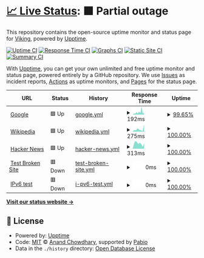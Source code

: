 # [📈 Live Status](https://demo.upptime.js.org): <!--live status--> **🟧 Partial outage**

This repository contains the open-source uptime monitor and status page for [Viking](https://demo.upptime.js.org), powered by [Upptime](https://github.com/upptime/upptime).

[![Uptime CI](https://github.com/vikingzh/upptime/workflows/Uptime%20CI/badge.svg)](https://github.com/vikingzh/upptime/actions?query=workflow%3A%22Uptime+CI%22)
[![Response Time CI](https://github.com/vikingzh/upptime/workflows/Response%20Time%20CI/badge.svg)](https://github.com/vikingzh/upptime/actions?query=workflow%3A%22Response+Time+CI%22)
[![Graphs CI](https://github.com/vikingzh/upptime/workflows/Graphs%20CI/badge.svg)](https://github.com/vikingzh/upptime/actions?query=workflow%3A%22Graphs+CI%22)
[![Static Site CI](https://github.com/vikingzh/upptime/workflows/Static%20Site%20CI/badge.svg)](https://github.com/vikingzh/upptime/actions?query=workflow%3A%22Static+Site+CI%22)
[![Summary CI](https://github.com/vikingzh/upptime/workflows/Summary%20CI/badge.svg)](https://github.com/vikingzh/upptime/actions?query=workflow%3A%22Summary+CI%22)

With [Upptime](https://upptime.js.org), you can get your own unlimited and free uptime monitor and status page, powered entirely by a GitHub repository. We use [Issues](https://github.com/vikingzh/upptime/issues) as incident reports, [Actions](https://github.com/vikingzh/upptime/actions) as uptime monitors, and [Pages](https://demo.upptime.js.org) for the status page.

<!--start: status pages-->
<!-- This summary is generated by Upptime (https://github.com/upptime/upptime) -->
<!-- Do not edit this manually, your changes will be overwritten -->
<!-- prettier-ignore -->
| URL | Status | History | Response Time | Uptime |
| --- | ------ | ------- | ------------- | ------ |
| <img alt="" src="https://icons.duckduckgo.com/ip3/www.google.com.ico" height="13"> [Google](https://www.google.com) | 🟩 Up | [google.yml](https://github.com/vikingzh/upptime/commits/HEAD/history/google.yml) | <details><summary><img alt="Response time graph" src="./graphs/google/response-time-week.png" height="20"> 192ms</summary><br><a href="https://vikingzh.github.io/upptime/history/google"><img alt="Response time 148" src="https://img.shields.io/endpoint?url=https%3A%2F%2Fraw.githubusercontent.com%2Fvikingzh%2Fupptime%2FHEAD%2Fapi%2Fgoogle%2Fresponse-time.json"></a><br><a href="https://vikingzh.github.io/upptime/history/google"><img alt="24-hour response time 251" src="https://img.shields.io/endpoint?url=https%3A%2F%2Fraw.githubusercontent.com%2Fvikingzh%2Fupptime%2FHEAD%2Fapi%2Fgoogle%2Fresponse-time-day.json"></a><br><a href="https://vikingzh.github.io/upptime/history/google"><img alt="7-day response time 192" src="https://img.shields.io/endpoint?url=https%3A%2F%2Fraw.githubusercontent.com%2Fvikingzh%2Fupptime%2FHEAD%2Fapi%2Fgoogle%2Fresponse-time-week.json"></a><br><a href="https://vikingzh.github.io/upptime/history/google"><img alt="30-day response time 148" src="https://img.shields.io/endpoint?url=https%3A%2F%2Fraw.githubusercontent.com%2Fvikingzh%2Fupptime%2FHEAD%2Fapi%2Fgoogle%2Fresponse-time-month.json"></a><br><a href="https://vikingzh.github.io/upptime/history/google"><img alt="1-year response time 148" src="https://img.shields.io/endpoint?url=https%3A%2F%2Fraw.githubusercontent.com%2Fvikingzh%2Fupptime%2FHEAD%2Fapi%2Fgoogle%2Fresponse-time-year.json"></a></details> | <details><summary><a href="https://vikingzh.github.io/upptime/history/google">99.65%</a></summary><a href="https://vikingzh.github.io/upptime/history/google"><img alt="All-time uptime 100.00%" src="https://img.shields.io/endpoint?url=https%3A%2F%2Fraw.githubusercontent.com%2Fvikingzh%2Fupptime%2FHEAD%2Fapi%2Fgoogle%2Fuptime.json"></a><br><a href="https://vikingzh.github.io/upptime/history/google"><img alt="24-hour uptime 100.00%" src="https://img.shields.io/endpoint?url=https%3A%2F%2Fraw.githubusercontent.com%2Fvikingzh%2Fupptime%2FHEAD%2Fapi%2Fgoogle%2Fuptime-day.json"></a><br><a href="https://vikingzh.github.io/upptime/history/google"><img alt="7-day uptime 99.65%" src="https://img.shields.io/endpoint?url=https%3A%2F%2Fraw.githubusercontent.com%2Fvikingzh%2Fupptime%2FHEAD%2Fapi%2Fgoogle%2Fuptime-week.json"></a><br><a href="https://vikingzh.github.io/upptime/history/google"><img alt="30-day uptime 99.92%" src="https://img.shields.io/endpoint?url=https%3A%2F%2Fraw.githubusercontent.com%2Fvikingzh%2Fupptime%2FHEAD%2Fapi%2Fgoogle%2Fuptime-month.json"></a><br><a href="https://vikingzh.github.io/upptime/history/google"><img alt="1-year uptime 99.99%" src="https://img.shields.io/endpoint?url=https%3A%2F%2Fraw.githubusercontent.com%2Fvikingzh%2Fupptime%2FHEAD%2Fapi%2Fgoogle%2Fuptime-year.json"></a></details>
| <img alt="" src="https://icons.duckduckgo.com/ip3/en.wikipedia.org.ico" height="13"> [Wikipedia](https://en.wikipedia.org) | 🟩 Up | [wikipedia.yml](https://github.com/vikingzh/upptime/commits/HEAD/history/wikipedia.yml) | <details><summary><img alt="Response time graph" src="./graphs/wikipedia/response-time-week.png" height="20"> 275ms</summary><br><a href="https://vikingzh.github.io/upptime/history/wikipedia"><img alt="Response time 249" src="https://img.shields.io/endpoint?url=https%3A%2F%2Fraw.githubusercontent.com%2Fvikingzh%2Fupptime%2FHEAD%2Fapi%2Fwikipedia%2Fresponse-time.json"></a><br><a href="https://vikingzh.github.io/upptime/history/wikipedia"><img alt="24-hour response time 156" src="https://img.shields.io/endpoint?url=https%3A%2F%2Fraw.githubusercontent.com%2Fvikingzh%2Fupptime%2FHEAD%2Fapi%2Fwikipedia%2Fresponse-time-day.json"></a><br><a href="https://vikingzh.github.io/upptime/history/wikipedia"><img alt="7-day response time 275" src="https://img.shields.io/endpoint?url=https%3A%2F%2Fraw.githubusercontent.com%2Fvikingzh%2Fupptime%2FHEAD%2Fapi%2Fwikipedia%2Fresponse-time-week.json"></a><br><a href="https://vikingzh.github.io/upptime/history/wikipedia"><img alt="30-day response time 249" src="https://img.shields.io/endpoint?url=https%3A%2F%2Fraw.githubusercontent.com%2Fvikingzh%2Fupptime%2FHEAD%2Fapi%2Fwikipedia%2Fresponse-time-month.json"></a><br><a href="https://vikingzh.github.io/upptime/history/wikipedia"><img alt="1-year response time 249" src="https://img.shields.io/endpoint?url=https%3A%2F%2Fraw.githubusercontent.com%2Fvikingzh%2Fupptime%2FHEAD%2Fapi%2Fwikipedia%2Fresponse-time-year.json"></a></details> | <details><summary><a href="https://vikingzh.github.io/upptime/history/wikipedia">100.00%</a></summary><a href="https://vikingzh.github.io/upptime/history/wikipedia"><img alt="All-time uptime 100.00%" src="https://img.shields.io/endpoint?url=https%3A%2F%2Fraw.githubusercontent.com%2Fvikingzh%2Fupptime%2FHEAD%2Fapi%2Fwikipedia%2Fuptime.json"></a><br><a href="https://vikingzh.github.io/upptime/history/wikipedia"><img alt="24-hour uptime 100.00%" src="https://img.shields.io/endpoint?url=https%3A%2F%2Fraw.githubusercontent.com%2Fvikingzh%2Fupptime%2FHEAD%2Fapi%2Fwikipedia%2Fuptime-day.json"></a><br><a href="https://vikingzh.github.io/upptime/history/wikipedia"><img alt="7-day uptime 100.00%" src="https://img.shields.io/endpoint?url=https%3A%2F%2Fraw.githubusercontent.com%2Fvikingzh%2Fupptime%2FHEAD%2Fapi%2Fwikipedia%2Fuptime-week.json"></a><br><a href="https://vikingzh.github.io/upptime/history/wikipedia"><img alt="30-day uptime 100.00%" src="https://img.shields.io/endpoint?url=https%3A%2F%2Fraw.githubusercontent.com%2Fvikingzh%2Fupptime%2FHEAD%2Fapi%2Fwikipedia%2Fuptime-month.json"></a><br><a href="https://vikingzh.github.io/upptime/history/wikipedia"><img alt="1-year uptime 100.00%" src="https://img.shields.io/endpoint?url=https%3A%2F%2Fraw.githubusercontent.com%2Fvikingzh%2Fupptime%2FHEAD%2Fapi%2Fwikipedia%2Fuptime-year.json"></a></details>
| <img alt="" src="https://icons.duckduckgo.com/ip3/news.ycombinator.com.ico" height="13"> [Hacker News](https://news.ycombinator.com) | 🟩 Up | [hacker-news.yml](https://github.com/vikingzh/upptime/commits/HEAD/history/hacker-news.yml) | <details><summary><img alt="Response time graph" src="./graphs/hacker-news/response-time-week.png" height="20"> 313ms</summary><br><a href="https://vikingzh.github.io/upptime/history/hacker-news"><img alt="Response time 321" src="https://img.shields.io/endpoint?url=https%3A%2F%2Fraw.githubusercontent.com%2Fvikingzh%2Fupptime%2FHEAD%2Fapi%2Fhacker-news%2Fresponse-time.json"></a><br><a href="https://vikingzh.github.io/upptime/history/hacker-news"><img alt="24-hour response time 295" src="https://img.shields.io/endpoint?url=https%3A%2F%2Fraw.githubusercontent.com%2Fvikingzh%2Fupptime%2FHEAD%2Fapi%2Fhacker-news%2Fresponse-time-day.json"></a><br><a href="https://vikingzh.github.io/upptime/history/hacker-news"><img alt="7-day response time 313" src="https://img.shields.io/endpoint?url=https%3A%2F%2Fraw.githubusercontent.com%2Fvikingzh%2Fupptime%2FHEAD%2Fapi%2Fhacker-news%2Fresponse-time-week.json"></a><br><a href="https://vikingzh.github.io/upptime/history/hacker-news"><img alt="30-day response time 321" src="https://img.shields.io/endpoint?url=https%3A%2F%2Fraw.githubusercontent.com%2Fvikingzh%2Fupptime%2FHEAD%2Fapi%2Fhacker-news%2Fresponse-time-month.json"></a><br><a href="https://vikingzh.github.io/upptime/history/hacker-news"><img alt="1-year response time 321" src="https://img.shields.io/endpoint?url=https%3A%2F%2Fraw.githubusercontent.com%2Fvikingzh%2Fupptime%2FHEAD%2Fapi%2Fhacker-news%2Fresponse-time-year.json"></a></details> | <details><summary><a href="https://vikingzh.github.io/upptime/history/hacker-news">100.00%</a></summary><a href="https://vikingzh.github.io/upptime/history/hacker-news"><img alt="All-time uptime 100.00%" src="https://img.shields.io/endpoint?url=https%3A%2F%2Fraw.githubusercontent.com%2Fvikingzh%2Fupptime%2FHEAD%2Fapi%2Fhacker-news%2Fuptime.json"></a><br><a href="https://vikingzh.github.io/upptime/history/hacker-news"><img alt="24-hour uptime 100.00%" src="https://img.shields.io/endpoint?url=https%3A%2F%2Fraw.githubusercontent.com%2Fvikingzh%2Fupptime%2FHEAD%2Fapi%2Fhacker-news%2Fuptime-day.json"></a><br><a href="https://vikingzh.github.io/upptime/history/hacker-news"><img alt="7-day uptime 100.00%" src="https://img.shields.io/endpoint?url=https%3A%2F%2Fraw.githubusercontent.com%2Fvikingzh%2Fupptime%2FHEAD%2Fapi%2Fhacker-news%2Fuptime-week.json"></a><br><a href="https://vikingzh.github.io/upptime/history/hacker-news"><img alt="30-day uptime 100.00%" src="https://img.shields.io/endpoint?url=https%3A%2F%2Fraw.githubusercontent.com%2Fvikingzh%2Fupptime%2FHEAD%2Fapi%2Fhacker-news%2Fuptime-month.json"></a><br><a href="https://vikingzh.github.io/upptime/history/hacker-news"><img alt="1-year uptime 100.00%" src="https://img.shields.io/endpoint?url=https%3A%2F%2Fraw.githubusercontent.com%2Fvikingzh%2Fupptime%2FHEAD%2Fapi%2Fhacker-news%2Fuptime-year.json"></a></details>
| <img alt="" src="https://icons.duckduckgo.com/ip3/thissitedoesnotexist.koj.co.ico" height="13"> [Test Broken Site](https://thissitedoesnotexist.koj.co) | 🟥 Down | [test-broken-site.yml](https://github.com/vikingzh/upptime/commits/HEAD/history/test-broken-site.yml) | <details><summary><img alt="Response time graph" src="./graphs/test-broken-site/response-time-week.png" height="20"> 0ms</summary><br><a href="https://vikingzh.github.io/upptime/history/test-broken-site"><img alt="Response time 0" src="https://img.shields.io/endpoint?url=https%3A%2F%2Fraw.githubusercontent.com%2Fvikingzh%2Fupptime%2FHEAD%2Fapi%2Ftest-broken-site%2Fresponse-time.json"></a><br><a href="https://vikingzh.github.io/upptime/history/test-broken-site"><img alt="24-hour response time 0" src="https://img.shields.io/endpoint?url=https%3A%2F%2Fraw.githubusercontent.com%2Fvikingzh%2Fupptime%2FHEAD%2Fapi%2Ftest-broken-site%2Fresponse-time-day.json"></a><br><a href="https://vikingzh.github.io/upptime/history/test-broken-site"><img alt="7-day response time 0" src="https://img.shields.io/endpoint?url=https%3A%2F%2Fraw.githubusercontent.com%2Fvikingzh%2Fupptime%2FHEAD%2Fapi%2Ftest-broken-site%2Fresponse-time-week.json"></a><br><a href="https://vikingzh.github.io/upptime/history/test-broken-site"><img alt="30-day response time 0" src="https://img.shields.io/endpoint?url=https%3A%2F%2Fraw.githubusercontent.com%2Fvikingzh%2Fupptime%2FHEAD%2Fapi%2Ftest-broken-site%2Fresponse-time-month.json"></a><br><a href="https://vikingzh.github.io/upptime/history/test-broken-site"><img alt="1-year response time 0" src="https://img.shields.io/endpoint?url=https%3A%2F%2Fraw.githubusercontent.com%2Fvikingzh%2Fupptime%2FHEAD%2Fapi%2Ftest-broken-site%2Fresponse-time-year.json"></a></details> | <details><summary><a href="https://vikingzh.github.io/upptime/history/test-broken-site">100.00%</a></summary><a href="https://vikingzh.github.io/upptime/history/test-broken-site"><img alt="All-time uptime 100.00%" src="https://img.shields.io/endpoint?url=https%3A%2F%2Fraw.githubusercontent.com%2Fvikingzh%2Fupptime%2FHEAD%2Fapi%2Ftest-broken-site%2Fuptime.json"></a><br><a href="https://vikingzh.github.io/upptime/history/test-broken-site"><img alt="24-hour uptime 100.00%" src="https://img.shields.io/endpoint?url=https%3A%2F%2Fraw.githubusercontent.com%2Fvikingzh%2Fupptime%2FHEAD%2Fapi%2Ftest-broken-site%2Fuptime-day.json"></a><br><a href="https://vikingzh.github.io/upptime/history/test-broken-site"><img alt="7-day uptime 100.00%" src="https://img.shields.io/endpoint?url=https%3A%2F%2Fraw.githubusercontent.com%2Fvikingzh%2Fupptime%2FHEAD%2Fapi%2Ftest-broken-site%2Fuptime-week.json"></a><br><a href="https://vikingzh.github.io/upptime/history/test-broken-site"><img alt="30-day uptime 100.00%" src="https://img.shields.io/endpoint?url=https%3A%2F%2Fraw.githubusercontent.com%2Fvikingzh%2Fupptime%2FHEAD%2Fapi%2Ftest-broken-site%2Fuptime-month.json"></a><br><a href="https://vikingzh.github.io/upptime/history/test-broken-site"><img alt="1-year uptime 100.00%" src="https://img.shields.io/endpoint?url=https%3A%2F%2Fraw.githubusercontent.com%2Fvikingzh%2Fupptime%2FHEAD%2Fapi%2Ftest-broken-site%2Fuptime-year.json"></a></details>
| <img alt="" src="https://icons.duckduckgo.com/ip3/null.ico" height="13"> [IPv6 test](forwardemail.net) | 🟥 Down | [i-pv6-test.yml](https://github.com/vikingzh/upptime/commits/HEAD/history/i-pv6-test.yml) | <details><summary><img alt="Response time graph" src="./graphs/i-pv6-test/response-time-week.png" height="20"> 0ms</summary><br><a href="https://vikingzh.github.io/upptime/history/i-pv6-test"><img alt="Response time 0" src="https://img.shields.io/endpoint?url=https%3A%2F%2Fraw.githubusercontent.com%2Fvikingzh%2Fupptime%2FHEAD%2Fapi%2Fi-pv6-test%2Fresponse-time.json"></a><br><a href="https://vikingzh.github.io/upptime/history/i-pv6-test"><img alt="24-hour response time 0" src="https://img.shields.io/endpoint?url=https%3A%2F%2Fraw.githubusercontent.com%2Fvikingzh%2Fupptime%2FHEAD%2Fapi%2Fi-pv6-test%2Fresponse-time-day.json"></a><br><a href="https://vikingzh.github.io/upptime/history/i-pv6-test"><img alt="7-day response time 0" src="https://img.shields.io/endpoint?url=https%3A%2F%2Fraw.githubusercontent.com%2Fvikingzh%2Fupptime%2FHEAD%2Fapi%2Fi-pv6-test%2Fresponse-time-week.json"></a><br><a href="https://vikingzh.github.io/upptime/history/i-pv6-test"><img alt="30-day response time 0" src="https://img.shields.io/endpoint?url=https%3A%2F%2Fraw.githubusercontent.com%2Fvikingzh%2Fupptime%2FHEAD%2Fapi%2Fi-pv6-test%2Fresponse-time-month.json"></a><br><a href="https://vikingzh.github.io/upptime/history/i-pv6-test"><img alt="1-year response time 0" src="https://img.shields.io/endpoint?url=https%3A%2F%2Fraw.githubusercontent.com%2Fvikingzh%2Fupptime%2FHEAD%2Fapi%2Fi-pv6-test%2Fresponse-time-year.json"></a></details> | <details><summary><a href="https://vikingzh.github.io/upptime/history/i-pv6-test">100.00%</a></summary><a href="https://vikingzh.github.io/upptime/history/i-pv6-test"><img alt="All-time uptime 100.00%" src="https://img.shields.io/endpoint?url=https%3A%2F%2Fraw.githubusercontent.com%2Fvikingzh%2Fupptime%2FHEAD%2Fapi%2Fi-pv6-test%2Fuptime.json"></a><br><a href="https://vikingzh.github.io/upptime/history/i-pv6-test"><img alt="24-hour uptime 100.00%" src="https://img.shields.io/endpoint?url=https%3A%2F%2Fraw.githubusercontent.com%2Fvikingzh%2Fupptime%2FHEAD%2Fapi%2Fi-pv6-test%2Fuptime-day.json"></a><br><a href="https://vikingzh.github.io/upptime/history/i-pv6-test"><img alt="7-day uptime 100.00%" src="https://img.shields.io/endpoint?url=https%3A%2F%2Fraw.githubusercontent.com%2Fvikingzh%2Fupptime%2FHEAD%2Fapi%2Fi-pv6-test%2Fuptime-week.json"></a><br><a href="https://vikingzh.github.io/upptime/history/i-pv6-test"><img alt="30-day uptime 100.00%" src="https://img.shields.io/endpoint?url=https%3A%2F%2Fraw.githubusercontent.com%2Fvikingzh%2Fupptime%2FHEAD%2Fapi%2Fi-pv6-test%2Fuptime-month.json"></a><br><a href="https://vikingzh.github.io/upptime/history/i-pv6-test"><img alt="1-year uptime 100.00%" src="https://img.shields.io/endpoint?url=https%3A%2F%2Fraw.githubusercontent.com%2Fvikingzh%2Fupptime%2FHEAD%2Fapi%2Fi-pv6-test%2Fuptime-year.json"></a></details>

<!--end: status pages-->

[**Visit our status website →**](https://demo.upptime.js.org)

## 📄 License

- Powered by: [Upptime](https://github.com/upptime/upptime)
- Code: [MIT](./LICENSE) © [Anand Chowdhary](https://anandchowdhary.com), supported by [Pabio](https://pabio.com)
- Data in the `./history` directory: [Open Database License](https://opendatacommons.org/licenses/odbl/1-0/)
